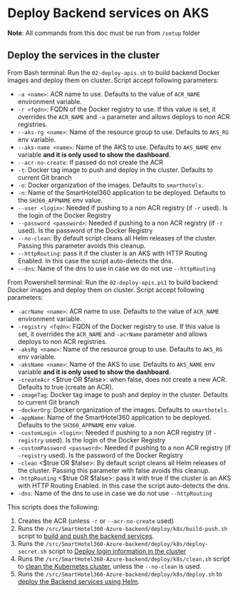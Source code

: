 # Deploy Backend services on AKS

**Note**: All commands from this doc must be run from `/setup` folder

## Deploy the services in the cluster

From Bash terminal: Run the `02-deploy-apis.sh` to build backend Docker images and deploy them on cluster. Script accept following parameters:

* `-a <name>`: ACR name to use. Defaults to the value of `ACR_NAME` environment variable.
* `-r <fqdn>`: FQDN of the Docker registry to use. If this value is set, it overrides the `ACR_NAME` and `-a` parameter and allows deploys to non ACR registries.
* `--aks-rg <name>`: Name of the resource group to use. Defaults to `AKS_RG` env variable.
* `--aks-name <name>`: Name of the AKS to use. Defaults to `AKS_NAME` env variable **and it is only used to show the dashboard**.
* `--acr-no-create`: If passed do not create the ACR
* `-t`: Docker tag image to push and deploy in the cluster. Defaults to current Git branch
* `-o`: Docker organization of the images. Defaults to `smarthotels`.
* `-n`: Name of the SmartHotel360 application to be deployed. Defaults to the `SH360_APPNAME` env value.
* `--user <login>`: Needed if pushing to a non ACR registry (if `-r` used). Is the login of the Docker Registry
* `--password <password>`: Needed if pushing to a non ACR registry (if `-r` used). Is the password of the Docker Registry
* `--no-clean`: By default script cleans all Helm releases of the cluster. Passing this parameter avoids this cleanup.
* `--httpRouting`: pass it if the cluster is an AKS with HTTP Routing Enabled. In this case the script auto-detects the dns.
* `--dns`: Name of the dns to use in case we do not use `--httpRouting`

From Powershell terminal: Run the `02-deploy-apis.ps1` to build backend Docker images and deploy them on cluster. Script accept following parameters:

* `-acrName <name>`: ACR name to use. Defaults to the value of `ACR_NAME` environment variable.
* `-registry <fqdn>`: FQDN of the Docker registry to use. If this value is set, it overrides the `ACR_NAME` and `-acrName` parameter and allows deploys to non ACR registries.
* `-aksRg <name>`: Name of the resource group to use. Defaults to `AKS_RG` env variable.
* `-aksName <name>`: Name of the AKS to use. Defaults to `AKS_NAME` env variable **and it is only used to show the dashboard**.
* `-createAcr` <$true OR $false>: when false, does not create a new ACR. Defaults to true (create an ACR). 
* `-imageTag`: Docker tag image to push and deploy in the cluster. Defaults to current Git branch
* `-dockerOrg`: Docker organization of the images. Defaults to `smarthotels`.
* `-appName`: Name of the SmartHotel360 application to be deployed. Defaults to the `SH360_APPNAME` env value.
* `-customLogin <login>`: Needed if pushing to a non ACR registry (if `-registry` used). Is the login of the Docker Registry
* `-customPassword <password>`: Needed if pushing to a non ACR registry (if `-registry` used). Is the password of the Docker Registry
* `-clean` <$true OR $false>: By default script cleans all Helm releases of the cluster. Passing this parameter with false avoids this cleanup.
* `-httpRouting` <$true OR $false>: pass it with true if the cluster is an AKS with HTTP Routing Enabled. In this case the script auto-detects the dns.
* `-dns`: Name of the dns to use in case we do not use `--httpRouting`

This scripts does the following:

1. Creates the ACR (unless `-r` or `--acr-no-create` used)
2. Runs the `/src/SmartHotel360-Azure-backend/deploy/k8s/build-push.sh` script to [build and push the backend services](../../src/SmartHotel360-Azure-backend/docs/build-and-push.md).
3. Runs the `/src/SmartHotel360-Azure-backend/deploy/k8s/deploy-secret.sh` script to [Deploy login information in the cluster](../../src/SmartHotel360-Azure-backend/docs/deploy-secret.md)
4. Runs the `/src/SmartHotel360-Azure-backend/deploy/k8s/clean.sh` script to [clean the Kubernetes cluster](../../src/SmartHotel360-Azure-backend/docs/clean-cluster.md), unless the `--no-clean` is used.
5. Runs the  `/src/SmartHotel360-Azure-backend/deploy/k8s/deploy.sh` to [deploy the Backend services using Helm](.backend/deploy.md).

